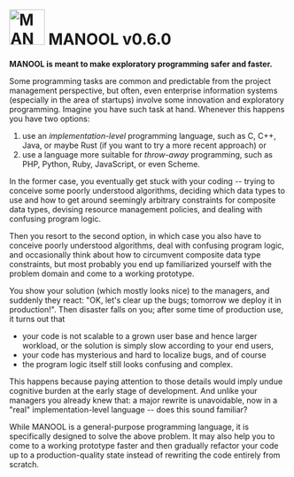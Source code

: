 <img alt="MANOOL Logo" src="https://manool.org/MANOOL-Logo.png" width="64" height="64"> MANOOL v0.6.0
=====================================================================================================

**MANOOL is meant to make exploratory programming safer and faster.**

Some programming tasks are common and predictable from the project management perspective, but often, even enterprise information systems (especially in the
area of startups) involve some innovation and exploratory programming. Imagine you have such task at hand. Whenever this happens you have two options:
  1. use an *implementation-level* programming language, such as C, C++, Java, or maybe Rust (if you want to try a more recent approach) or
  2. use a language more suitable for *throw-away* programming, such as PHP, Python, Ruby, JavaScript, or even Scheme.

In the former case, you eventually get stuck with your coding -- trying to conceive some poorly understood algorithms, deciding which data types to use and how
to get around seemingly arbitrary constraints for composite data types, devising resource management policies, and dealing with confusing program logic.

Then you resort to the second option, in which case you also have to conceive poorly understood algorithms, deal with confusing program logic, and occasionally
think about how to circumvent composite data type constraints, but most probably you end up familiarized yourself with the problem domain and come to a working
prototype.

You show your solution (which mostly looks nice) to the managers, and suddenly they react: "OK, let's clear up the bugs; tomorrow we deploy it in production!".
Then disaster falls on you; after some time of production use, it turns out that
  * your code is not scalable to a grown user base and hence larger workload, or the solution is simply slow according to your end users,
  * your code has mysterious and hard to localize bugs, and of course
  * the program logic itself still looks confusing and complex.

  This happens because paying attention to those details would imply undue cognitive burden at the early stage of development. And unlike your managers you
already knew that: a major rewrite is unavoidable, now in a "real" implementation-level language -- does this sound familiar?

While MANOOL is a general-purpose programming language, it is specifically designed to solve the above problem. It may also help you to come to a working
prototype faster and then gradually refactor your code up to a production-quality state instead of rewriting the code entirely from scratch.
